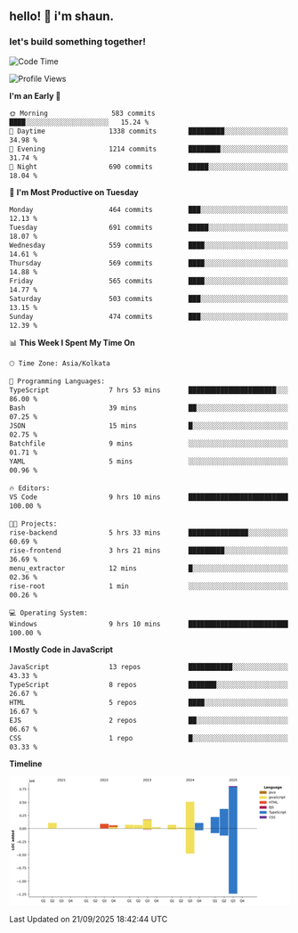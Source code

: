 ## hello! 👋 i'm shaun. 
### let's build something together!
<!--START_SECTION:waka-->
![Code Time](http://img.shields.io/badge/Code%20Time-435%20hrs%2039%20mins-blue)

![Profile Views](http://img.shields.io/badge/Profile%20Views-0-blue)

**I'm an Early 🐤** 

```text
🌞 Morning                583 commits         ████░░░░░░░░░░░░░░░░░░░░░   15.24 % 
🌆 Daytime                1338 commits        █████████░░░░░░░░░░░░░░░░   34.98 % 
🌃 Evening                1214 commits        ████████░░░░░░░░░░░░░░░░░   31.74 % 
🌙 Night                  690 commits         █████░░░░░░░░░░░░░░░░░░░░   18.04 % 
```
📅 **I'm Most Productive on Tuesday** 

```text
Monday                   464 commits         ███░░░░░░░░░░░░░░░░░░░░░░   12.13 % 
Tuesday                  691 commits         █████░░░░░░░░░░░░░░░░░░░░   18.07 % 
Wednesday                559 commits         ████░░░░░░░░░░░░░░░░░░░░░   14.61 % 
Thursday                 569 commits         ████░░░░░░░░░░░░░░░░░░░░░   14.88 % 
Friday                   565 commits         ████░░░░░░░░░░░░░░░░░░░░░   14.77 % 
Saturday                 503 commits         ███░░░░░░░░░░░░░░░░░░░░░░   13.15 % 
Sunday                   474 commits         ███░░░░░░░░░░░░░░░░░░░░░░   12.39 % 
```


📊 **This Week I Spent My Time On** 

```text
🕑︎ Time Zone: Asia/Kolkata

💬 Programming Languages: 
TypeScript               7 hrs 53 mins       ██████████████████████░░░   86.00 % 
Bash                     39 mins             ██░░░░░░░░░░░░░░░░░░░░░░░   07.25 % 
JSON                     15 mins             █░░░░░░░░░░░░░░░░░░░░░░░░   02.75 % 
Batchfile                9 mins              ░░░░░░░░░░░░░░░░░░░░░░░░░   01.71 % 
YAML                     5 mins              ░░░░░░░░░░░░░░░░░░░░░░░░░   00.96 % 

🔥 Editors: 
VS Code                  9 hrs 10 mins       █████████████████████████   100.00 % 

🐱‍💻 Projects: 
rise-backend             5 hrs 33 mins       ███████████████░░░░░░░░░░   60.69 % 
rise-frontend            3 hrs 21 mins       █████████░░░░░░░░░░░░░░░░   36.69 % 
menu_extractor           12 mins             █░░░░░░░░░░░░░░░░░░░░░░░░   02.36 % 
rise-root                1 min               ░░░░░░░░░░░░░░░░░░░░░░░░░   00.26 % 

💻 Operating System: 
Windows                  9 hrs 10 mins       █████████████████████████   100.00 % 
```

**I Mostly Code in JavaScript** 

```text
JavaScript               13 repos            ███████████░░░░░░░░░░░░░░   43.33 % 
TypeScript               8 repos             ███████░░░░░░░░░░░░░░░░░░   26.67 % 
HTML                     5 repos             ████░░░░░░░░░░░░░░░░░░░░░   16.67 % 
EJS                      2 repos             ██░░░░░░░░░░░░░░░░░░░░░░░   06.67 % 
CSS                      1 repo              █░░░░░░░░░░░░░░░░░░░░░░░░   03.33 % 
```



**Timeline**

![Lines of Code chart](https://raw.githubusercontent.com/ShaunDaniel/ShaunDaniel/main/assets/bar_graph.png)


 Last Updated on 21/09/2025 18:42:44 UTC
<!--END_SECTION:waka-->
